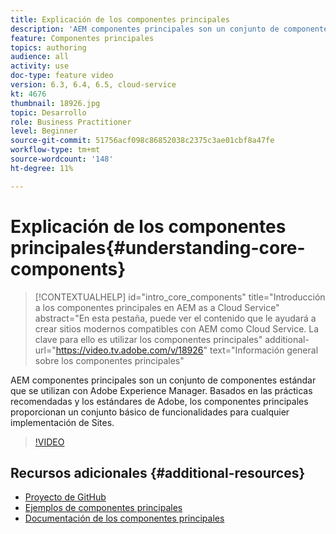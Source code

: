 ```yaml
---
title: Explicación de los componentes principales
description: 'AEM componentes principales son un conjunto de componentes estándar que se utilizan con Adobe Experience Manager. Basados en las prácticas recomendadas y los estándares de Adobe, los componentes principales proporcionan un conjunto básico de funcionalidades para cualquier implementación de Sites. '
feature: Componentes principales
topics: authoring
audience: all
activity: use
doc-type: feature video
version: 6.3, 6.4, 6.5, cloud-service
kt: 4676
thumbnail: 18926.jpg
topic: Desarrollo
role: Business Practitioner
level: Beginner
source-git-commit: 51756acf098c86852038c2375c3ae01cbf8a47fe
workflow-type: tm+mt
source-wordcount: '148'
ht-degree: 11%

---
```



# Explicación de los componentes principales{#understanding-core-components}

>[!CONTEXTUALHELP]
>id="intro_core_components"
>title="Introducción a los componentes principales en AEM as a Cloud Service"
>abstract="En esta pestaña, puede ver el contenido que le ayudará a crear sitios modernos compatibles con AEM como Cloud Service. La clave para ello es utilizar los componentes principales"
>additional-url="https://video.tv.adobe.com/v/18926" text="Información general sobre los componentes principales"

AEM componentes principales son un conjunto de componentes estándar que se utilizan con Adobe Experience Manager. Basados en las prácticas recomendadas y los estándares de Adobe, los componentes principales proporcionan un conjunto básico de funcionalidades para cualquier implementación de Sites.

>[!VIDEO](https://video.tv.adobe.com/v/18926/?quality=12&learn=on)

## Recursos adicionales {#additional-resources}

* [Proyecto de GitHub](https://github.com/adobe/aem-core-wcm-components)
* [Ejemplos de componentes principales](https://www.aemcomponents.dev/)
* [Documentación de los componentes principales](https://docs.adobe.com/content/help/es-ES/experience-manager-core-components/using/introduction.html)
